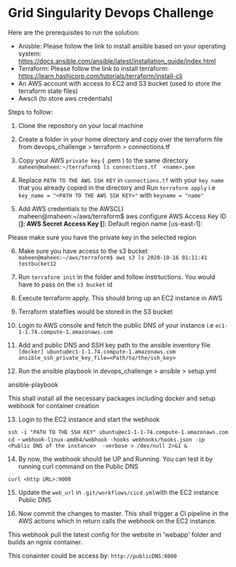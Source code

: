 # Grid Singularity Devops Challenge  

Here are the prerequisites to run the solution:

* Anisble: Please follow the link to install ansible based on
your operating system: 
https://docs.ansible.com/ansible/latest/installation_guide/index.html
* Terraform: Please follow the link to install terraform:
https://learn.hashicorp.com/tutorials/terraform/install-cli
* An AWS account with access to EC2 and S3 bucket (used to store the 
terraform state files)
* Awscli (to store aws credentials)

Steps to follow:

1. Clone the repository on your local machine

2. Create a folder in your home directory and copy over the terraform
file from devops_challenge > terraform > connections.tf

3. Copy your AWS `private key` ( .pem ) to the same directory
`maheen@maheen:~/terraform$ ls
connections.tf  <name>.pem`

4. Replace `PATH TO THE AWS SSH KEY` in `connections.tf` with your `key name`
that you already copied in the directory and Run `terraform apply`
 i.e `key_name = "<PATH TO THE AWS SSH KEY>"` with `keyname = "name"`

5. Add AWS credentials to the AWSCLI
maheen@maheen:~/aws/terraform$ aws configure
AWS Access Key ID [****************]: 
AWS Secret Access Key [****************]: 
Default region name [us-east-1]: 

Please make sure you have the private key
in the selected region


6. Make sure you have access to the s3 bucket
`maheen@maheen:~/aws/terraform$ aws s3 ls
2020-10-16 01:11:41 testbucket12`

7. Run `terraform init` in the folder and follow instrtuctions.
You would have to pass on the `s3 bucket` id

8. Execute terraform apply. This should bring up an EC2 instance 
in AWS

9. Terraform statefiles would be stored in the S3 bucket

10. Login to AWS console and fetch the public DNS of your instance
i.e `ec1-1-1.74.compute-1.amazonaws.com`

11. Add and public DNS and SSH key path to the ansible inventory file
`
[docker]
ubuntu@ec1-1-1.74.compute-1.amazonaws.com ansible_ssh_private_key_file=<Path/to/the/ssh_key>
`

12. Run the ansible playbook in devops_challenge > ansible > setup.yml 

ansible-playbook <Path to the setup.yml file in ansible folder>

This shall install all the necessary packages including docker and setup 
webhook for container creation

13. Login to the EC2 instance and start the webhook

`ssh -i "PATH TO THE SSH KEY" ubuntu@ec1-1-1-74.compute-1.amazonaws.com`
`cd ~`
`webhook-linux-amd64/webhook -hooks webhooks/hooks.json -ip <Public DNS of the instance> 
-verbose > /dev/null 2>&1 &`

14. By now, the webhook should be UP and Running. You can test it by running
curl command on the Public DNS

`curl <http URL>:9000`

15. Update the `web_url` in `.git/workflows/cicd.yml`with the EC2 instance Public DNS

15. Now commit the changes to master. This shall trigger a CI pipeline in the AWS actions
which in return calls the webhook on the EC2 instance. 

This webhook pull the latest config for the website in 'webapp' folder and builds an ngnix container.

This conainter could be access by:
`http://publicDNS:8080`
